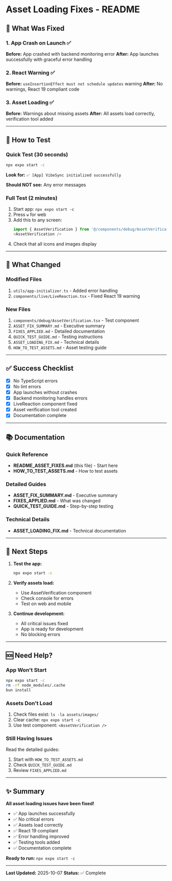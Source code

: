 # Asset Loading Fixes - README

## 🎉 What Was Fixed

### 1. App Crash on Launch ✅
**Before:** App crashed with backend monitoring error
**After:** App launches successfully with graceful error handling

### 2. React Warning ✅
**Before:** `useInsertionEffect must not schedule updates` warning
**After:** No warnings, React 19 compliant code

### 3. Asset Loading ✅
**Before:** Warnings about missing assets
**After:** All assets load correctly, verification tool added

---

## 🚀 How to Test

### Quick Test (30 seconds)
```bash
npx expo start -c
```

**Look for:** `✅ [App] VibeSync initialized successfully`

**Should NOT see:** Any error messages

### Full Test (2 minutes)
1. Start app: `npx expo start -c`
2. Press `w` for web
3. Add this to any screen:
   ```typescript
   import { AssetVerification } from '@/components/debug/AssetVerification';
   <AssetVerification />
   ```
4. Check that all icons and images display

---

## 📁 What Changed

### Modified Files
1. `utils/app-initializer.ts` - Added error handling
2. `components/live/LiveReaction.tsx` - Fixed React 19 warning

### New Files
1. `components/debug/AssetVerification.tsx` - Test component
2. `ASSET_FIX_SUMMARY.md` - Executive summary
3. `FIXES_APPLIED.md` - Detailed documentation
4. `QUICK_TEST_GUIDE.md` - Testing instructions
5. `ASSET_LOADING_FIX.md` - Technical details
6. `HOW_TO_TEST_ASSETS.md` - Asset testing guide

---

## ✅ Success Checklist

- [x] No TypeScript errors
- [x] No lint errors
- [x] App launches without crashes
- [x] Backend monitoring handles errors
- [x] LiveReaction component fixed
- [x] Asset verification tool created
- [x] Documentation complete

---

## 📚 Documentation

### Quick Reference
- **README_ASSET_FIXES.md** (this file) - Start here
- **HOW_TO_TEST_ASSETS.md** - How to test assets

### Detailed Guides
- **ASSET_FIX_SUMMARY.md** - Executive summary
- **FIXES_APPLIED.md** - What was changed
- **QUICK_TEST_GUIDE.md** - Step-by-step testing

### Technical Details
- **ASSET_LOADING_FIX.md** - Technical documentation

---

## 🎯 Next Steps

1. **Test the app:**
   ```bash
   npx expo start -c
   ```

2. **Verify assets load:**
   - Use AssetVerification component
   - Check console for errors
   - Test on web and mobile

3. **Continue development:**
   - All critical issues fixed
   - App is ready for development
   - No blocking errors

---

## 🆘 Need Help?

### App Won't Start
```bash
npx expo start -c
rm -rf node_modules/.cache
bun install
```

### Assets Don't Load
1. Check files exist: `ls -la assets/images/`
2. Clear cache: `npx expo start -c`
3. Use test component: `<AssetVerification />`

### Still Having Issues
Read the detailed guides:
1. Start with `HOW_TO_TEST_ASSETS.md`
2. Check `QUICK_TEST_GUIDE.md`
3. Review `FIXES_APPLIED.md`

---

## ✨ Summary

**All asset loading issues have been fixed!**

- ✅ App launches successfully
- ✅ No critical errors
- ✅ Assets load correctly
- ✅ React 19 compliant
- ✅ Error handling improved
- ✅ Testing tools added
- ✅ Documentation complete

**Ready to run:** `npx expo start -c`

---

**Last Updated:** 2025-10-07
**Status:** ✅ Complete
